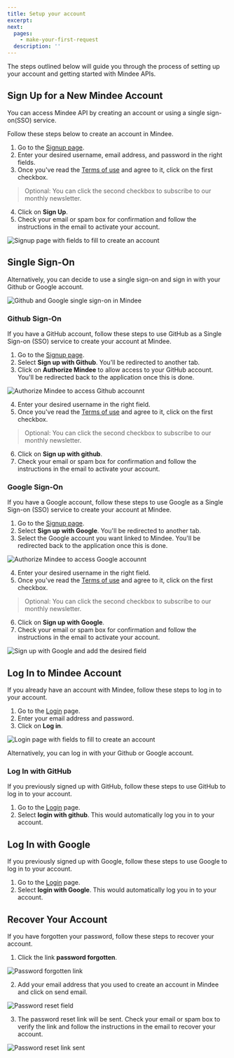```yaml
---
title: Setup your account
excerpt:
next:
  pages:
    - make-your-first-request
  description: ''
---
```


The steps outlined below will guide you through the process of setting up your account and getting started with Mindee APIs.

## Sign Up for a New Mindee Account
You can access Mindee API by creating an account or using a single sign-on(SSO) service.
 
Follow these steps below to create an account in Mindee.

1. Go to the [Signup page](https://platform.mindee.com/signup). 
2. Enter your desired username, email address, and password in the right fields.
3. Once you've read the [Terms of use](https://mindee.com/terms) and agree to it, click on the first checkbox.
 > Optional: You can click the second checkbox to subscribe to our monthly newsletter.
4. Click on **Sign Up**.
5. Check your email or spam box for confirmation and follow the instructions in the email to activate your account.

![Signup page with fields to fill to create an account](https://files.readme.io/f46f85b-Screenshot_2022-01-10_at_20.13.52.png "Create an account in Mindee")


## Single Sign-On
Alternatively, you can decide to use a single sign-on and sign in with your Github or Google account. 

![Github and Google single sign-on in Mindee](https://files.readme.io/f46f85b-Screenshot_2022-01-10_at_20.13.52.png "Sign in with Github or Google")

### Github Sign-On
If you have a GitHub account, follow these steps to use GitHub as a Single Sign-on (SSO) service to create your account at Mindee.

1. Go to the [Signup page](https://platform.mindee.com/signup). 
2. Select **Sign up with Github**. You'll be redirected to another tab.
3. Click on **Authorize Mindee** to allow access to your GitHub account. You'll be redirected back to the application once this is done.

![Authorize Mindee to access Github accounnt](https://files.readme.io/0867dae-Screenshot_2022-01-10_at_19.18.25.png "Authorize Mindee")

4. Enter your desired username in the right field.
5. Once you've read the [Terms of use](https://mindee.com/terms) and agree to it, click on the first checkbox.
 > Optional: You can click the second checkbox to subscribe to our monthly newsletter.
6. Click on **Sign up with github**.
7. Check your email or spam box for confirmation and follow the instructions in the email to activate your account.

[COMMENT]:<> (I added a comment at Google Sign-on, couldn't reproduce this screenshot)

### Google Sign-On
If you have a Google account, follow these steps to use Google as a Single Sign-on (SSO) service to create your account at Mindee.

1. Go to the [Signup page](https://platform.mindee.com/signup). 
2. Select **Sign up with Google**. You'll be redirected to another tab.
3. Select the Google account you want linked to Mindee. You'll be redirected back to the application once this is done.

![Authorize Mindee to access Google accounnt](https://files.readme.io/d395fc9-Screenshot_2022-01-10_at_19.34.02.png "Authorize Mindee")

4. Enter your desired username in the right field.
5. Once you've read the [Terms of use](https://mindee.com/terms) and agree to it, click on the first checkbox.
 > Optional: You can click the second checkbox to subscribe to our monthly newsletter.
6. Click on **Sign up with Google**.
7. Check your email or spam box for confirmation and follow the instructions in the email to activate your account.

[COMMENT]:<> (I couldn't reproduce this screenshot for GitHub as Signing up with my GitHub was having issues)

![Sign up with Google and add the desired field](https://files.readme.io/ee3fb32-Screenshot_2022-01-10_at_19.34.54.png "Signup with Google")

## Log In to Mindee Account
If you already have an account with Mindee, follow these steps to log in to your account.

1. Go to the [Login](https://platform.mindee.com/login) page. 
2. Enter your email address and password.
3. Click on **Log in**.

![Login page with fields to fill to create an account](https://files.readme.io/5508163-Screenshot_2022-01-11_at_10.47.42.png "Login to Mindee")

Alternatively, you can log in with your Github or Google account.

### Log In with GitHub
If you previously signed up with GitHub, follow these steps to use GitHub to log in to your account.

1. Go to the [Login](https://platform.mindee.com/login) page. 
2. Select **login with github**. This would automatically log you in to your account.

## Log In with Google
If you previously signed up with Google, follow these steps to use Google to log in to your account.

1. Go to the [Login](https://platform.mindee.com/login) page. 
2. Select **login with Google**. This would automatically log you in to your account.

## Recover Your Account
If you have forgotten your password, follow these steps to recover your account.

1. Click the link **password forgotten**.

![Password forgotten link](https://files.readme.io/24f134f-Screenshot_2022-01-10_at_20.35.01.png "recover Mindee account")
	
2. Add your email address that you used to create an account in Mindee and click on send email.

![Password reset field](https://files.readme.io/77d1ca3-Screenshot_2022-01-10_at_21.09.59.png "recover Mindee account")

3. The password reset link will be sent. Check your email or spam box to verify the link and follow the instructions in the email to recover your account.

![Password reset link sent](https://files.readme.io/c84f039-Screenshot_2022-01-10_at_19.43.53.png "recover Mindee account")

